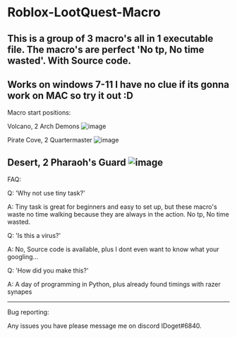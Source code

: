 # Roblox-LootQuest-Macro
This is a group of 3 macro's all in 1 executable file. The macro's are perfect 'No tp, No time wasted'. With Source code.
-----------------------------------------------------------------------------------------------------------------------------------------------------------------------------------
Works on windows 7-11
I have no clue if its gonna work on MAC so try it out :D
-----------------------------------------------------------------------------------------------------------------------------------------------------------------------------------
Macro start positions:

Volcano, 2 Arch Demons
![image](https://user-images.githubusercontent.com/69323084/143802851-8e02af2d-f0fd-485a-bd7e-4c36a6362b47.png)

Pirate Cove, 2 Quartermaster
![image](https://user-images.githubusercontent.com/69323084/143803099-88e77168-a601-4cf4-8965-39bc0ec2a001.png)

Desert, 2 Pharaoh's Guard
![image](https://user-images.githubusercontent.com/69323084/143803254-63d21c44-5780-478b-b2a8-606f3c69cf07.png)
-----------------------------------------------------------------------------------------------------------------------------------------------------------------------------------
FAQ:

Q: 'Why not use tiny task?'

A: Tiny task is great for beginners and easy to set up, but these macro's waste no time walking because they are always in the action. No tp, No time wasted.


Q: 'Is this a virus?'

A: No, Source code is available, plus I dont even want to know what your googling...


Q: 'How did you make this?'

A: A day of programming in Python, plus already found timings with razer synapes

-----------------------------------------------------------------------------------------------------------------------------------------------------------------------------------
Bug reporting:

Any issues you have please message me on discord IDoget#6840.
